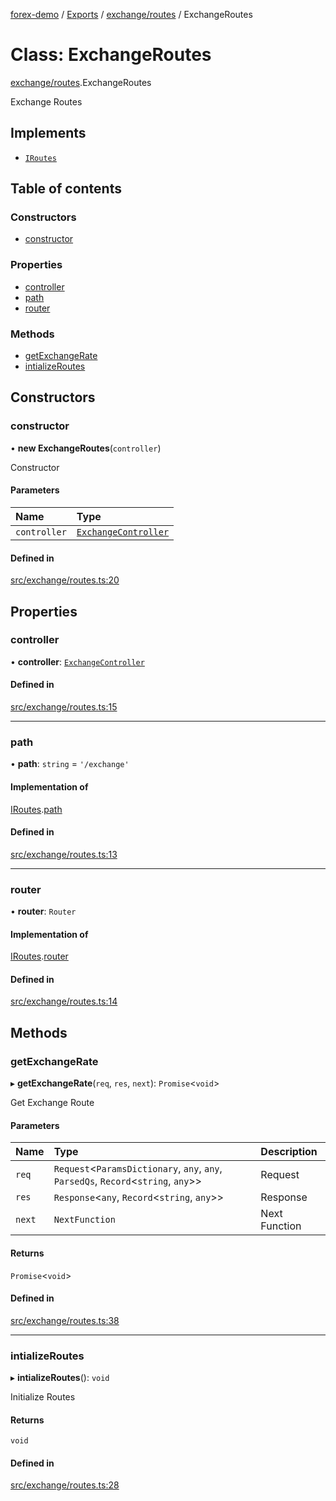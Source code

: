 [forex-demo](../README.md) / [Exports](../modules.md) / [exchange/routes](../modules/exchange_routes.md) / ExchangeRoutes

# Class: ExchangeRoutes

[exchange/routes](../modules/exchange_routes.md).ExchangeRoutes

Exchange Routes

## Implements

- [`IRoutes`](../interfaces/lib_helpers_express.IRoutes.md)

## Table of contents

### Constructors

- [constructor](exchange_routes.ExchangeRoutes.md#constructor)

### Properties

- [controller](exchange_routes.ExchangeRoutes.md#controller)
- [path](exchange_routes.ExchangeRoutes.md#path)
- [router](exchange_routes.ExchangeRoutes.md#router)

### Methods

- [getExchangeRate](exchange_routes.ExchangeRoutes.md#getexchangerate)
- [intializeRoutes](exchange_routes.ExchangeRoutes.md#intializeroutes)

## Constructors

### constructor

• **new ExchangeRoutes**(`controller`)

Constructor

#### Parameters

| Name         | Type                                                              |
| :----------- | :---------------------------------------------------------------- |
| `controller` | [`ExchangeController`](exchange_controller.ExchangeController.md) |

#### Defined in

[src/exchange/routes.ts:20](https://github.com/suphero/forex-demo/blob/2ac0f42/src/exchange/routes.ts#L20)

## Properties

### controller

• **controller**: [`ExchangeController`](exchange_controller.ExchangeController.md)

#### Defined in

[src/exchange/routes.ts:15](https://github.com/suphero/forex-demo/blob/2ac0f42/src/exchange/routes.ts#L15)

---

### path

• **path**: `string` = `'/exchange'`

#### Implementation of

[IRoutes](../interfaces/lib_helpers_express.IRoutes.md).[path](../interfaces/lib_helpers_express.IRoutes.md#path)

#### Defined in

[src/exchange/routes.ts:13](https://github.com/suphero/forex-demo/blob/2ac0f42/src/exchange/routes.ts#L13)

---

### router

• **router**: `Router`

#### Implementation of

[IRoutes](../interfaces/lib_helpers_express.IRoutes.md).[router](../interfaces/lib_helpers_express.IRoutes.md#router)

#### Defined in

[src/exchange/routes.ts:14](https://github.com/suphero/forex-demo/blob/2ac0f42/src/exchange/routes.ts#L14)

## Methods

### getExchangeRate

▸ **getExchangeRate**(`req`, `res`, `next`): `Promise`<`void`\>

Get Exchange Route

#### Parameters

| Name   | Type                                                                                 | Description   |
| :----- | :----------------------------------------------------------------------------------- | :------------ |
| `req`  | `Request`<`ParamsDictionary`, `any`, `any`, `ParsedQs`, `Record`<`string`, `any`\>\> | Request       |
| `res`  | `Response`<`any`, `Record`<`string`, `any`\>\>                                       | Response      |
| `next` | `NextFunction`                                                                       | Next Function |

#### Returns

`Promise`<`void`\>

#### Defined in

[src/exchange/routes.ts:38](https://github.com/suphero/forex-demo/blob/2ac0f42/src/exchange/routes.ts#L38)

---

### intializeRoutes

▸ **intializeRoutes**(): `void`

Initialize Routes

#### Returns

`void`

#### Defined in

[src/exchange/routes.ts:28](https://github.com/suphero/forex-demo/blob/2ac0f42/src/exchange/routes.ts#L28)
